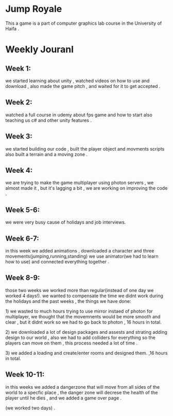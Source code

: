 # Jump Royale
 This a game  is a part of computer graphics lab course in the University of Haifa .
<h1> Weekly Jouranl </h1>
<h2> Week 1:</h2>
we started learning about unity , watched videos on how to use and download , also made the game pitch , and waited for it to get accepted . 

<h2>Week 2:</h2>
watched a full course in udemy about fps game and how to start also teaching us c# and other unity features . 

<h2>Week 3:</h2>
we started building our code , built the player object and movments scripts also built a terrain and a moving zone . 

<h2>Week 4:</h2>
we are trying to make the game multiplayer using photon servers , we almost made it  , but it's lagging a bit , we are working on improving the code . 

<h2>Week 5-6:</h2>
we were very busy cause of holidays and job interviews.

<h2>Week 6-7:</h2>
in this week we added animations , downloaded a character and three movements(jumping,running,standing) we use animator(we had to learn how to use) and connected everything together . 

<h2>Week 8-9:</h2>
<p>those two weeks we worked more than regular(instead of one day we worked 4 days!). we wanted to compensate the time we didnt work during the holidays and the past weeks , the things we have done: </p>
<p>1) we wasted to much hours trying to use mirror instaed of photon for multiplayer,
we thought that the movemnents would be more smooth and clear , but it didnt work so we had to go back to photon , 16 hours in total.</p> 
<p>2) we downloaded a lot of design packages and assests and strating adding design to our world , also we had to add colliders for everything so the players can move on them , this process needed a lot of time .</p>
<p> 3) we added a loading and create/enter rooms and designed them. ,16 hours in total.</p>


<h2>Week 10-11:</h2>
<p>in this weeks we added a dangerzone that will move from all sides of the world to a specfic place , the danger zone will decrese the health of the player until he dies , and we added a game over page . </p> 
<p>(we worked two days) . </p>


